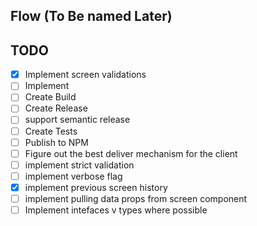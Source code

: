 ## Flow (To Be named Later)

## TODO
- [x] Implement screen validations
- [ ] Implement
- [ ] Create Build
- [ ] Create Release
- [ ] support semantic release
- [ ] Create Tests
- [ ] Publish to NPM
- [ ] Figure out the best deliver mechanism for the client
- [ ] implement strict validation
- [ ] implement verbose flag
- [x] implement previous screen history
- [ ] implement pulling data props from screen component
- [ ] Implement intefaces v types where possible
